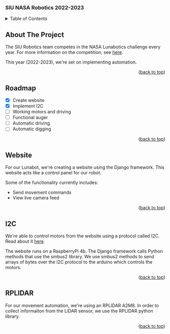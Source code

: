 <a name="readme-top"></a>
<!-- TABLE OF CONTENTS -->
### SIU NASA Robotics 2022-2023
<details>
  <summary>Table of Contents</summary>
  <ol>
    <li><a href="#about-the-project">About The Project</a></li>
    <li><a href="#roadmap">Roadmap</a></li>
    <li><a href="#website">Website</a></li>
    <li><a href="#I2C">I2C</a></li>
    <li><a href="#rplidar">RPLIDAR</a></li>
  </ol>
</details>



## About The Project

The SIU Robotics team competes in the NASA Lunabotics challenge every year. For more information on the competition, see <a href="https://www.nasa.gov/offices/education/centers/kennedy/technology/nasarmc.html">here</a>.

This year (2022-2023), we're set on implementing automation.

<p align="right">(<a href="#readme-top">back to top</a>)</p>



## Roadmap

- [x] Create website
- [x] Implement I2C
- [ ] Working motors and driving
- [ ] Functional auger
- [ ] Automatic driving
- [ ] Automatic digging

<p align="right">(<a href="#readme-top">back to top</a>)</p>



## Website

For our Lunabot, we're creating a website using the Django framework. This website acts like a control panel for our robot.

Some of the functionality currently includes:
* Send movement commands
* View live camera feed

<p align="right">(<a href="#readme-top">back to top</a>)</p>



## I2C

We're able to control motors from the website using a protocol called I2C. Read about it <a href="https://en.wikipedia.org/wiki/I%C2%B2C#:~:text=I2C%20(Inter%2DIntegrated,in%201982%20by%20Philips%20Semiconductors.">here</a>.

The website runs on a RaspberryPi 4b. The Django framework calls Python methods that use the smbus2 library. We use smbus2 methods to send arrays of bytes over the I2C protocol to the arduino which controls the motors. 

<p align="right">(<a href="#readme-top">back to top</a>)</p>



## RPLIDAR

For our movement automation, we're using an RPLIDAR A2M8. In order to collect informaiton from the LiDAR sensor, we use the RPLIDAR python library.

<p align="right">(<a href="#readme-top">back to top</a>)</p>